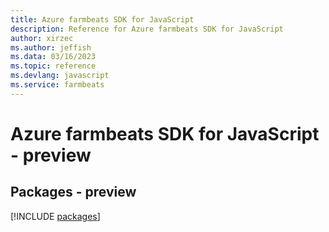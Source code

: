 ```yaml
---
title: Azure farmbeats SDK for JavaScript
description: Reference for Azure farmbeats SDK for JavaScript
author: xirzec
ms.author: jeffish
ms.data: 03/16/2023
ms.topic: reference
ms.devlang: javascript
ms.service: farmbeats
---
```

# Azure farmbeats SDK for JavaScript - preview
## Packages - preview
[!INCLUDE [packages](farmbeats-index.md)]